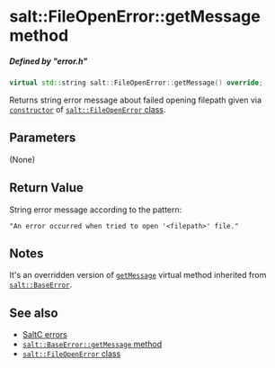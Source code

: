 # salt::FileOpenError::getMessage method
##### Defined by "error.h"
```cpp
virtual std::string salt::FileOpenError::getMessage() override;
```
Returns string error message about failed opening filepath given via [`constructor`](constructor.md) of [`salt::FileOpenError` class](README.md).

## Parameters
(None)

## Return Value
String error message according to the pattern:<br>

    "An error occurred when tried to open '<filepath>' file."

## Notes
It's an overridden version of [`getMessage`](../BaseError/getMessage.md) virtual method inherited from [`salt::BaseError`](../BaseError/README.md).

## See also
+ [SaltC errors](../README.md)
+ [`salt::BaseError::getMessage` method](../../errors/BaseError/getMessage.md)
+ [`salt::FileOpenError` class](README.md)